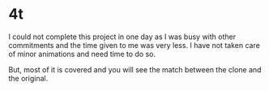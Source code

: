 # 4t
I could not complete this project in one day as I was busy with other commitments and the time given to me was very less. I have not taken care of minor animations and need time to do so.

But, most of it is covered and you will see the match between the clone and the original.

